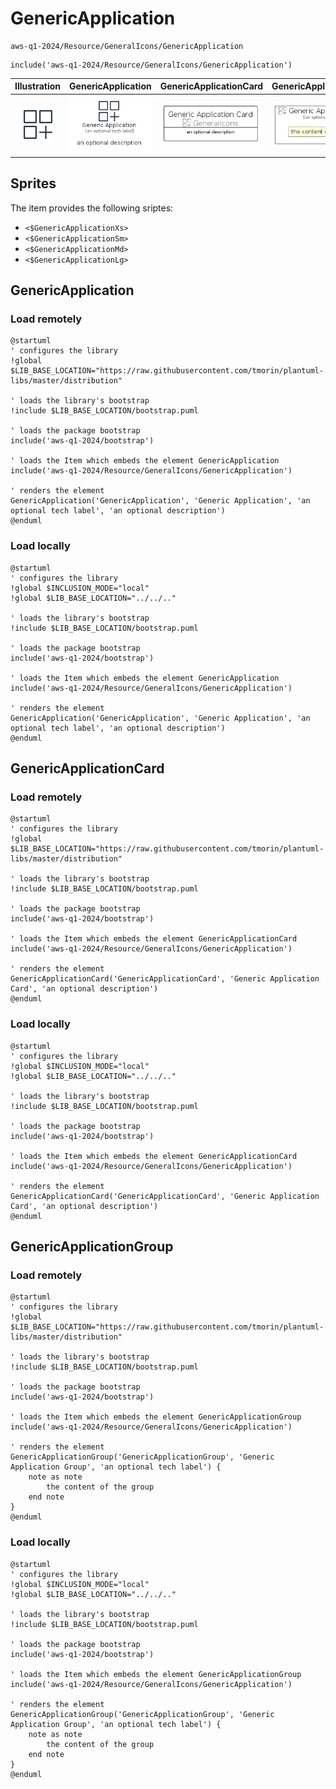 # GenericApplication


```text
aws-q1-2024/Resource/GeneralIcons/GenericApplication
```

```text
include('aws-q1-2024/Resource/GeneralIcons/GenericApplication')
```



| Illustration | GenericApplication | GenericApplicationCard | GenericApplicationGroup |
| :---: | :---: | :---: | :---: |
| ![illustration for Illustration](../../../aws-q1-2024/Resource/GeneralIcons/GenericApplication.png) | ![illustration for GenericApplication](../../../aws-q1-2024/Resource/GeneralIcons/GenericApplication.Local.png) | ![illustration for GenericApplicationCard](../../../aws-q1-2024/Resource/GeneralIcons/GenericApplicationCard.Local.png) | ![illustration for GenericApplicationGroup](../../../aws-q1-2024/Resource/GeneralIcons/GenericApplicationGroup.Local.png) |



## Sprites
The item provides the following sriptes:

- `<$GenericApplicationXs>`
- `<$GenericApplicationSm>`
- `<$GenericApplicationMd>`
- `<$GenericApplicationLg>`





## GenericApplication

### Load remotely
```plantuml
@startuml
' configures the library
!global $LIB_BASE_LOCATION="https://raw.githubusercontent.com/tmorin/plantuml-libs/master/distribution"

' loads the library's bootstrap
!include $LIB_BASE_LOCATION/bootstrap.puml

' loads the package bootstrap
include('aws-q1-2024/bootstrap')

' loads the Item which embeds the element GenericApplication
include('aws-q1-2024/Resource/GeneralIcons/GenericApplication')

' renders the element
GenericApplication('GenericApplication', 'Generic Application', 'an optional tech label', 'an optional description')
@enduml
```

### Load locally
```plantuml
@startuml
' configures the library
!global $INCLUSION_MODE="local"
!global $LIB_BASE_LOCATION="../../.."

' loads the library's bootstrap
!include $LIB_BASE_LOCATION/bootstrap.puml

' loads the package bootstrap
include('aws-q1-2024/bootstrap')

' loads the Item which embeds the element GenericApplication
include('aws-q1-2024/Resource/GeneralIcons/GenericApplication')

' renders the element
GenericApplication('GenericApplication', 'Generic Application', 'an optional tech label', 'an optional description')
@enduml
```

## GenericApplicationCard

### Load remotely
```plantuml
@startuml
' configures the library
!global $LIB_BASE_LOCATION="https://raw.githubusercontent.com/tmorin/plantuml-libs/master/distribution"

' loads the library's bootstrap
!include $LIB_BASE_LOCATION/bootstrap.puml

' loads the package bootstrap
include('aws-q1-2024/bootstrap')

' loads the Item which embeds the element GenericApplicationCard
include('aws-q1-2024/Resource/GeneralIcons/GenericApplication')

' renders the element
GenericApplicationCard('GenericApplicationCard', 'Generic Application Card', 'an optional description')
@enduml
```

### Load locally
```plantuml
@startuml
' configures the library
!global $INCLUSION_MODE="local"
!global $LIB_BASE_LOCATION="../../.."

' loads the library's bootstrap
!include $LIB_BASE_LOCATION/bootstrap.puml

' loads the package bootstrap
include('aws-q1-2024/bootstrap')

' loads the Item which embeds the element GenericApplicationCard
include('aws-q1-2024/Resource/GeneralIcons/GenericApplication')

' renders the element
GenericApplicationCard('GenericApplicationCard', 'Generic Application Card', 'an optional description')
@enduml
```

## GenericApplicationGroup

### Load remotely
```plantuml
@startuml
' configures the library
!global $LIB_BASE_LOCATION="https://raw.githubusercontent.com/tmorin/plantuml-libs/master/distribution"

' loads the library's bootstrap
!include $LIB_BASE_LOCATION/bootstrap.puml

' loads the package bootstrap
include('aws-q1-2024/bootstrap')

' loads the Item which embeds the element GenericApplicationGroup
include('aws-q1-2024/Resource/GeneralIcons/GenericApplication')

' renders the element
GenericApplicationGroup('GenericApplicationGroup', 'Generic Application Group', 'an optional tech label') {
    note as note
        the content of the group
    end note
}
@enduml
```

### Load locally
```plantuml
@startuml
' configures the library
!global $INCLUSION_MODE="local"
!global $LIB_BASE_LOCATION="../../.."

' loads the library's bootstrap
!include $LIB_BASE_LOCATION/bootstrap.puml

' loads the package bootstrap
include('aws-q1-2024/bootstrap')

' loads the Item which embeds the element GenericApplicationGroup
include('aws-q1-2024/Resource/GeneralIcons/GenericApplication')

' renders the element
GenericApplicationGroup('GenericApplicationGroup', 'Generic Application Group', 'an optional tech label') {
    note as note
        the content of the group
    end note
}
@enduml
```

